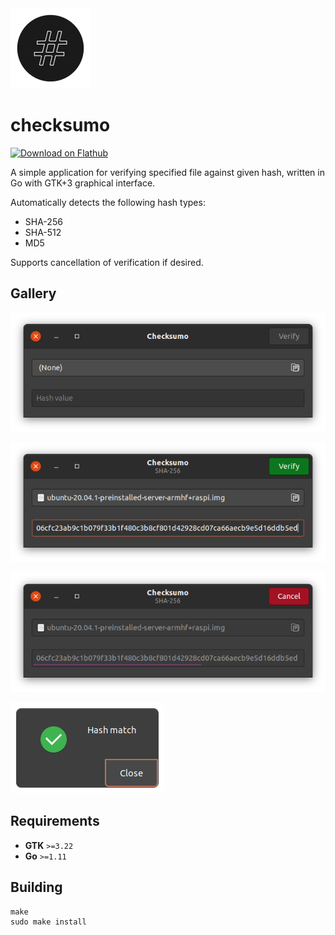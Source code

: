 <img src="./data/checksumo.svg" width="128" alt="logo">

# checksumo 

<a href='https://flathub.org/apps/details/com.github.dawidd6.checksumo'><img width='240' alt='Download on Flathub' src='https://flathub.org/assets/badges/flathub-badge-en.png'/></a>

A simple application for verifying specified file against given hash, written in Go with GTK+3 graphical interface.

Automatically detects the following hash types:
- SHA-256
- SHA-512
- MD5

Supports cancellation of verification if desired.

## Gallery

![](data/screenshots/check1.png)

![](data/screenshots/check2.png)

![](data/screenshots/check3.png)

![](data/screenshots/check4.png)

## Requirements

- **GTK** `>=3.22`
- **Go** `>=1.11`

## Building

```shell script
make
sudo make install
```
